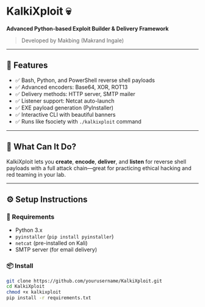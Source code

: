 # KalkiXploit 💀

**Advanced Python-based Exploit Builder & Delivery Framework**

> Developed by Makbing (Makrand Ingale)

---

## 🌟 Features

- ✅ Bash, Python, and PowerShell reverse shell payloads
- ✅ Advanced encoders: Base64, XOR, ROT13
- ✅ Delivery methods: HTTP server, SMTP mailer
- ✅ Listener support: Netcat auto-launch
- ✅ EXE payload generation (PyInstaller)
- ✅ Interactive CLI with beautiful banners
- ✅ Runs like fsociety with `./kalkixploit` command

---

## 🧠 What Can It Do?

KalkiXploit lets you **create**, **encode**, **deliver**, and **listen** for reverse shell payloads with a full attack chain—great for practicing ethical hacking and red teaming in your lab.

---

## ⚙️ Setup Instructions

### 🐍 Requirements

- Python 3.x
- `pyinstaller` (`pip install pyinstaller`)
- `netcat` (pre-installed on Kali)
- SMTP server (for email delivery)

### 📦 Install

```bash
git clone https://github.com/yourusername/KalkiXploit.git
cd KalkiXploit
chmod +x kalkixploit
pip install -r requirements.txt
